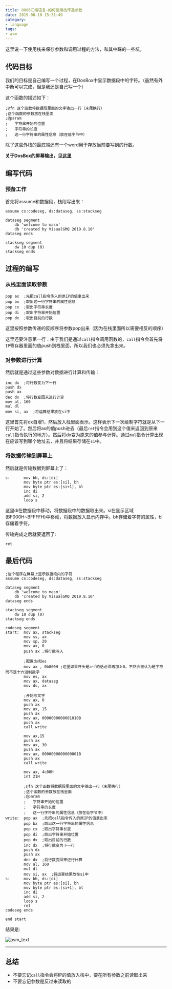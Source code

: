 ```yaml
---
title: 8086汇编语言-如何使用栈传递参数
date: 2019-08-10 15:31:49
category:
- language
tags:
- asm
---
```


这里说一下使用栈来保存参数和调用过程的方法，和其中踩的一些坑。
<!--more-->

## 代码目标

我们的目标是自己编写一个过程，在DosBox中显示数据段中的字符。（虽然有外中断可以完成，但是我还是自己写一个）

这个函数的描述如下：

```assembly
;@fn 这个函数将数据段里面的文字输出一行（末尾换行）
;这个函数的参数放在栈里面
;@param
;   字符串开始的位置
;   字符串的长度 
;   这一行字符串的属性信息（放在低字节中）
```

除了这些外栈的最底端还有一个word用于存放当前要写到的行数。

**关于DosBox的屏幕输出，见[这里](https://blog.csdn.net/sunshaodong_1988/article/details/12321539)**



## 编写代码

### 预备工作

首先将assume和数据段，栈段写出来：

```assembly
assume cs:codeseg, ds:dataseg, ss:stackseg

dataseg segment
    db 'welcome to masm'
    db 'created by VisualGMQ 2019.8.10'
dataseg ends

stackseg segment
    dw 10 dup (0)
stackseg ends
```

## 过程的编写

### 从栈里面读取参数

```assembly
pop ax  ;先把call指令传入的原IP的值拿出来
pop bx  ;取出这一行字符串的属性信息
pop cx  ;取出字符串长度
pop di  ;取出字符串开始位置
pop dx  ;取出目前的行数
```

这里按照参数传递的反顺序将参数pop出来（因为在栈里面所以需要相反的顺序）

这里还要注意第一行：由于我们是通过`call`指令调用函数的，`call`指令会首先将`IP`寄存器里面的值push到栈里面，所以我们也必须先拿出来。

### 对参数进行计算

然后就是通过这些参数对数据进行计算和传输：

```assembly
inc dx  ;将行数变为下一行
push dx
push ax
dec dx  ;将行数变回来进行计算
mov al, 160
mul dl
mov si, ax  ;将运算结果放在si中
```

这里首先将dx自增1，然后放入栈里面表示。这样表示下一次绘制字符就是从下一行开始了。然后将ax的值push进去（最后`ret`指令会用到这个值来返回到原来`call`指令执行的地方）。然后将dx变为原来的值参与计算。通过`mul`指令计算出现在应该写到哪个地址去，并且将结果存储在`si`中。

### 将数据传输到屏幕上

然后就是传输数据到屏幕上了：

```assembly
s:      mov bh, ds:[di]
        mov byte ptr es:[si], bh
        mov byte ptr es:[si+1], bl
        inc di
        add si, 2
        loop s
```

这里di在数据段中移动，将数据段中的数据取出来。si在显示区域(BF000H~BFFFFH)中移动，将数据放入显示内存中。bh存储着字符的属性，bl存储着字符。



传输完成之后就要返回了:

```assembly
ret
```



## 最后代码

```assembly
;这个程序在屏幕上显示数据段内的字符
assume cs:codeseg, ds:dataseg, ss:stackseg

dataseg segment
    db 'welcome to masm'
    db 'created by VisualGMQ 2019.8.10'
dataseg ends

stackseg segment
    dw 10 dup (0)
stackseg ends

codeseg segment
start:  mov ax, stackseg
        mov ss, ax
        mov sp, 20
        mov ax, 0
        push ax ;将行数写入

        ;配置ds和es
        mov ax , 0b800H	;这里如果开头是a~f的话必须再加上0，不然会被认为是字符而不是十六进制数字
        mov es, ax
        mov ax, dataseg
        mov ds, ax

        ;开始写文字
        mov ax, 0
        push ax
        mov ax, 15
        push ax
        mov ax, 0000000000001010B
        push ax
        call write

        mov ax,15
        push ax
        mov ax, 30
        push ax
        mov ax, 0000000000000001B
        push ax
        call write

        mov ax, 4c00H
        int 21H

        ;@fn 这个函数将数据段里面的文字输出一行（末尾换行）
        ;这个函数的参数放在栈里面
        ;@param
        ;   字符串开始的位置
        ;   字符串的长度 
        ;   这一行字符串的属性信息（放在低字节中）
write:  pop ax  ;先把call指令传入的原IP的值拿出来
        pop bx  ;取出这一行字符串的属性信息
        pop cx  ;取出字符串长度
        pop di  ;取出字符串开始位置
        pop dx  ;取出目前的行数
        inc dx  ;将行数变为下一行
        push dx
        push ax
        dec dx  ;将行数变回来进行计算
        mov al, 160
        mul dl
        mov si, ax  ;将运算结果放在si中
s:      mov bh, ds:[di]
        mov byte ptr es:[si], bh
        mov byte ptr es:[si+1], bl
        inc di
        add si, 2
        loop s
        ret
codeseg ends

end start
```

结果是:

![asm_text](/images/asm_text.png)

***

## 总结

* 不要忘记`call`指令会将IP的值放入栈中，要在所有参数之前读取出来
* 不要忘记参数是反过来读取的
